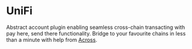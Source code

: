 # UniFi

Abstract account plugin enabling seamless cross-chain transacting with pay here, send there functionality. Bridge to your favourite chains in less than a minute with help from [Across](https://www.across.to).
